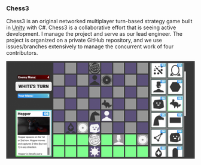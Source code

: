 ### Chess3
Chess3 is an original networked multiplayer turn-based strategy game built in [Unity](https://unity.com/) with C#.
Chess3 is a collaborative effort that is seeing active development.
I manage the project and serve as our lead engineer.
The project is organized on a private GitHub repository, and we use issues/branches extensively to manage the concurrent work of four contributors.

![A playtest screenshot from Chess3](../img/chess3_dev_example.png)